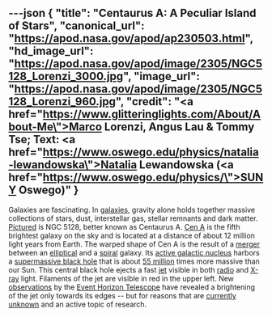 ---json
{
  "title": "Centaurus A: A Peculiar Island of Stars",
  "canonical_url": "https://apod.nasa.gov/apod/ap230503.html",
  "hd_image_url": "https://apod.nasa.gov/apod/image/2305/NGC5128_Lorenzi_3000.jpg",
  "image_url": "https://apod.nasa.gov/apod/image/2305/NGC5128_Lorenzi_960.jpg",
  "credit": "<a href=\"https://www.glitteringlights.com/About/About-Me\">Marco Lorenzi</a>, Angus Lau &amp; Tommy Tse; Text: <a href=\"https://www.oswego.edu/physics/natalia-lewandowska\">Natalia Lewandowska</a> (<a href=\"https://www.oswego.edu/physics/\">SUNY Oswego</a>)"
}
---

Galaxies are fascinating. In [galaxies](https://en.wikipedia.org/wiki/Galaxy), gravity alone holds together massive collections of stars, dust, interstellar gas, stellar remnants and dark matter. [Pictured](https://www.glitteringlights.com/Images/Galaxies/i-rXzDxS3/A) is NGC 5128, better known as Centaurus A. [Cen A](https://en.wikipedia.org/wiki/Centaurus_A) is the fifth brightest galaxy on the sky and is located at a distance of about 12 million light years from Earth. The warped shape of Cen A is the result of a [merger](https://ui.adsabs.harvard.edu/abs/2006ApJ...645.1092Q/abstract) between an [elliptical](https://apod.nasa.gov/apod/ap040616.html) and a [spiral](https://apod.nasa.gov/apod/ap171226.html) galaxy. Its [active galactic nucleus](https://en.wikipedia.org/wiki/Active_galactic_nucleus) harbors a [supermassive black hole](https://en.wikipedia.org/wiki/Supermassive_black_hole) that is about [55 million](https://www.nasa.gov/topics/universe/features/radio-particle-jets.html) times more massive than our Sun. This central black hole ejects a fast [jet](https://en.wikipedia.org/wiki/Astrophysical_jet) visible in both [radio](https://science.nasa.gov/ems/05_radiowaves) and [X-ray](https://science.nasa.gov/ems/11_xrays) light. Filaments of the jet are visible in red in the upper left. New [observations](https://www.nature.com/articles/s41550-021-01417-w) by the [Event Horizon Telescope](https://eventhorizontelescope.org/) have revealed a brightening of the jet only towards its edges -- but for reasons that are [currently unknown](https://i.ytimg.com/vi/nM9qpNo6DzQ/maxresdefault.jpg) and an active topic of research.

